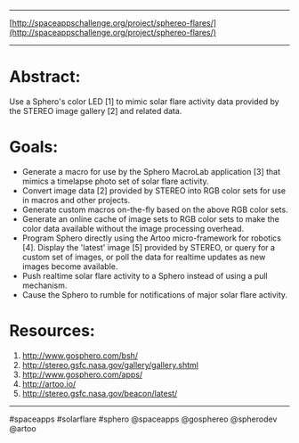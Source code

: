 
- - - - -

[http://spaceappschallenge.org/project/sphereo-flares/](http://spaceappschallenge.org/project/sphereo-flares/)

- - - - -

Abstract:
=======

Use a Sphero's color LED [1] to mimic solar flare activity data provided by the STEREO image gallery [2] and related data.


Goals:
=====

- Generate a macro for use by the Sphero MacroLab application [3] that mimics a timelapse photo set of solar flare activity.
- Convert image data [2] provided by STEREO into RGB color sets for use in macros and other projects.
- Generate custom macros on-the-fly based on the above RGB color sets.
- Generate an online cache of image sets to RGB color sets to make the color data available without the image processing overhead.
- Program Sphero directly using the Artoo micro-framework for robotics [4]. Display the 'latest' image [5] provided by STEREO, or query for a custom set of images, or poll the data for realtime updates as new images become available.
- Push realtime solar flare activity to a Sphero instead of using a pull mechanism.
- Cause the Sphero to rumble for notifications of major solar flare activity.


Resources:
=========

1. http://www.gosphero.com/bsh/
2. http://stereo.gsfc.nasa.gov/gallery/gallery.shtml
3. http://www.gosphero.com/apps/
4. http://artoo.io/
5. http://stereo.gsfc.nasa.gov/beacon/latest/

- - - - -

\#spaceapps #solarflare #sphero @spaceapps @gosphereo @spherodev @artoo
